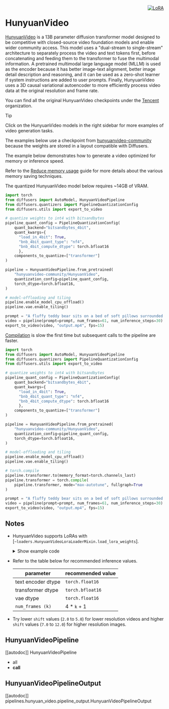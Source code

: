 <!-- Copyright 2024 The HuggingFace Team. All rights reserved.
#
# Licensed under the Apache License, Version 2.0 (the "License");
# you may not use this file except in compliance with the License.
# You may obtain a copy of the License at
#
#     http://www.apache.org/licenses/LICENSE-2.0
#
# Unless required by applicable law or agreed to in writing, software
# distributed under the License is distributed on an "AS IS" BASIS,
# WITHOUT WARRANTIES OR CONDITIONS OF ANY KIND, either express or implied.
# See the License for the specific language governing permissions and
# limitations under the License. -->

<div style="float: right;">
  <div class="flex flex-wrap space-x-1">
    <a href="https://huggingface.co/docs/diffusers/main/en/tutorials/using_peft_for_inference" target="_blank" rel="noopener">
      <img alt="LoRA" src="https://img.shields.io/badge/LoRA-d8b4fe?style=flat"/>
    </a>
  </div>
</div>

# HunyuanVideo

[HunyuanVideo](https://huggingface.co/papers/2412.03603) is a 13B parameter diffusion transformer model designed to be competitive with closed-source video foundation models and enable wider community access. This model uses a "dual-stream to single-stream" architecture to separately process the video and text tokens first, before concatenating and feeding them to the transformer to fuse the multimodal information. A pretrained multimodal large language model (MLLM) is used as the encoder because it has better image-text alignment, better image detail description and reasoning, and it can be used as a zero-shot learner if system instructions are added to user prompts. Finally, HunyuanVideo uses a 3D causal variational autoencoder to more efficiently process video data at the original resolution and frame rate.

You can find all the original HunyuanVideo checkpoints under the [Tencent](https://huggingface.co/tencent) organization.

> [!TIP]
> Click on the HunyuanVideo models in the right sidebar for more examples of video generation tasks.
>
> The examples below use a checkpoint from [hunyuanvideo-community](https://huggingface.co/hunyuanvideo-community) because the weights are stored in a layout compatible with Diffusers.

The example below demonstrates how to generate a video optimized for memory or inference speed.

<hfoptions id="usage">
<hfoption id="memory">

Refer to the [Reduce memory usage](../../optimization/memory) guide for more details about the various memory saving techniques.

The quantized HunyuanVideo model below requires ~14GB of VRAM.

```py
import torch
from diffusers import AutoModel, HunyuanVideoPipeline
from diffusers.quantizers import PipelineQuantizationConfig
from diffusers.utils import export_to_video

# quantize weights to int4 with bitsandbytes
pipeline_quant_config = PipelineQuantizationConfig(
    quant_backend="bitsandbytes_4bit",
    quant_kwargs={
      "load_in_4bit": True,
      "bnb_4bit_quant_type": "nf4",
      "bnb_4bit_compute_dtype": torch.bfloat16
      },
    components_to_quantize=["transformer"]
)

pipeline = HunyuanVideoPipeline.from_pretrained(
    "hunyuanvideo-community/HunyuanVideo",
    quantization_config=pipeline_quant_config,
    torch_dtype=torch.bfloat16,
)

# model-offloading and tiling
pipeline.enable_model_cpu_offload()
pipeline.vae.enable_tiling()

prompt = "A fluffy teddy bear sits on a bed of soft pillows surrounded by children's toys."
video = pipeline(prompt=prompt, num_frames=61, num_inference_steps=30).frames[0]
export_to_video(video, "output.mp4", fps=15)
```

</hfoption>
<hfoption id="inference speed">

[Compilation](../../optimization/fp16#torchcompile) is slow the first time but subsequent calls to the pipeline are faster.

```py
import torch
from diffusers import AutoModel, HunyuanVideoPipeline
from diffusers.quantizers import PipelineQuantizationConfig
from diffusers.utils import export_to_video

# quantize weights to int4 with bitsandbytes
pipeline_quant_config = PipelineQuantizationConfig(
    quant_backend="bitsandbytes_4bit",
    quant_kwargs={
      "load_in_4bit": True,
      "bnb_4bit_quant_type": "nf4",
      "bnb_4bit_compute_dtype": torch.bfloat16
      },
    components_to_quantize=["transformer"]
)

pipeline = HunyuanVideoPipeline.from_pretrained(
    "hunyuanvideo-community/HunyuanVideo",
    quantization_config=pipeline_quant_config,
    torch_dtype=torch.bfloat16,
)

# model-offloading and tiling
pipeline.enable_model_cpu_offload()
pipeline.vae.enable_tiling()

# torch.compile
pipeline.transformer.to(memory_format=torch.channels_last)
pipeline.transformer = torch.compile(
    pipeline.transformer, mode="max-autotune", fullgraph=True
)

prompt = "A fluffy teddy bear sits on a bed of soft pillows surrounded by children's toys."
video = pipeline(prompt=prompt, num_frames=61, num_inference_steps=30).frames[0]
export_to_video(video, "output.mp4", fps=15)
```

</hfoption>
</hfoptions>

## Notes

- HunyuanVideo supports LoRAs with [`~loaders.HunyuanVideoLoraLoaderMixin.load_lora_weights`].

  <details>
  <summary>Show example code</summary>

  ```py
  import torch
  from diffusers import AutoModel, HunyuanVideoPipeline
  from diffusers.quantizers import PipelineQuantizationConfig
  from diffusers.utils import export_to_video

  # quantize weights to int4 with bitsandbytes
  pipeline_quant_config = PipelineQuantizationConfig(
      quant_backend="bitsandbytes_4bit",
      quant_kwargs={
        "load_in_4bit": True,
        "bnb_4bit_quant_type": "nf4",
        "bnb_4bit_compute_dtype": torch.bfloat16
        },
      components_to_quantize=["transformer"]
  )

  pipeline = HunyuanVideoPipeline.from_pretrained(
      "hunyuanvideo-community/HunyuanVideo",
      quantization_config=pipeline_quant_config,
      torch_dtype=torch.bfloat16,
  )

  # load LoRA weights
  pipeline.load_lora_weights("https://huggingface.co/lucataco/hunyuan-steamboat-willie-10", adapter_name="steamboat-willie")
  pipeline.set_adapters("steamboat-willie", 0.9)

  # model-offloading and tiling
  pipeline.enable_model_cpu_offload()
  pipeline.vae.enable_tiling()

  # use "In the style of SWR" to trigger the LoRA
  prompt = """
  In the style of SWR. A black and white animated scene featuring a fluffy teddy bear sits on a bed of soft pillows surrounded by children's toys.
  """
  video = pipeline(prompt=prompt, num_frames=61, num_inference_steps=30).frames[0]
  export_to_video(video, "output.mp4", fps=15)
  ```

  </details>

- Refer to the table below for recommended inference values.

  | parameter | recommended value |
  |---|---|
  | text encoder dtype | `torch.float16` |
  | transformer dtype | `torch.bfloat16` |
  | vae dtype | `torch.float16` |
  | `num_frames (k)` | 4 * `k` + 1 |

- Try lower `shift` values (`2.0` to `5.0`) for lower resolution videos and higher `shift` values (`7.0` to `12.0`) for higher resolution images.

## HunyuanVideoPipeline

[[autodoc]] HunyuanVideoPipeline
  - all
  - __call__

## HunyuanVideoPipelineOutput

[[autodoc]] pipelines.hunyuan_video.pipeline_output.HunyuanVideoPipelineOutput
